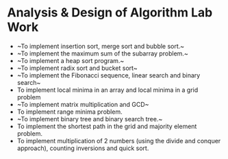 # Analysis & Design of Algorithm Lab Work
-  ~To implement insertion sort, merge sort and bubble sort.~
-  ~To implement the maximum sum of the subarray problem.~
-  ~To implement a heap sort program.~
-  ~To implement radix sort and bucket sort~
-  ~To implement the Fibonacci sequence, linear search and binary search~
-  To implement local minima in an array and local minima in a grid problem
-  ~To implement matrix multiplication and GCD~
-  To implement range minima problem.
-  ~To implement binary tree and binary search tree.~
-  To implement the shortest path in the grid and majority element problem.
-  To implement multiplication of 2 numbers (using the divide and conquer approach), counting inversions and quick sort.
